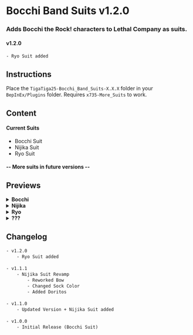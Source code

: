 # Bocchi Band Suits v1.2.0
### Adds Bocchi the Rock! characters to Lethal Company as suits.

#### v1.2.0
```
- Ryo Suit added
```

## Instructions
Place the ```TigaTiga25-Bocchi_Band_Suits-X.X.X``` folder in your ```BepInEx/Plugins``` folder.
Requires ```x735-More_Suits``` to work.

## Content
#### Current Suits 
- Bocchi Suit
- Nijika Suit
- Ryo Suit

#### -- More suits in future versions --


## Previews
<details> <summary><b>Bocchi</b></summary>

### Bocchi (front)
![Bocchi Front](https://raw.githubusercontent.com/TigaTiga25/Lethal-Bocchi-Band-Suits/main/preview/bocchi-front.png)

### Bocchi (back)
![Bocchi Back](https://raw.githubusercontent.com/TigaTiga25/Lethal-Bocchi-Band-Suits/main/preview/bocchi-back.png)
</details>

<details> <summary><b>Nijika</b></summary>

### Nijika (front)
![Nijika Front](https://raw.githubusercontent.com/TigaTiga25/Lethal-Bocchi-Band-Suits/main/preview/nijika-front.png)

### Nijika (back)
![Nijika Back](https://raw.githubusercontent.com/TigaTiga25/Lethal-Bocchi-Band-Suits/main/preview/nijika-back.png)
</details>

<details> <summary><b>Ryo</b></summary>

### Ryo (front)
![Ryo Front](https://raw.githubusercontent.com/TigaTiga25/Lethal-Bocchi-Band-Suits/main/preview/ryo-front.png)

### Ryo (back)
![Ryo Back](https://raw.githubusercontent.com/TigaTiga25/Lethal-Bocchi-Band-Suits/main/preview/ryo-back.png)
</details>


<details> <summary><b>???</b></summary>

### Disclaimer: No Bocchis were harmed during the making of any suits.
![Boccher Bracken](https://raw.githubusercontent.com/TigaTiga25/Lethal-Bocchi-Band-Suits/main/preview/bracken-boccher.png)
</details>

## Changelog
```
- v1.2.0
	- Ryo Suit added

- v1.1.1
	- Nijika Suit Revamp
		- Reworked Bow
		- Changed Sock Color
		- Added Doritos

- v1.1.0
	- Updated Version + Nijika Suit added

- v1.0.0
	- Initial Release (Bocchi Suit)
```
